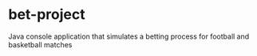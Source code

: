 # bet-project
Java console application that simulates a betting process for football and basketball matches
